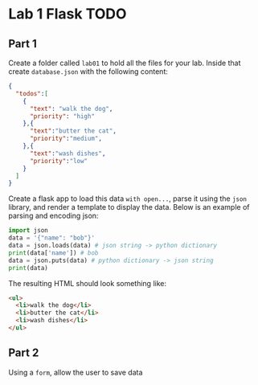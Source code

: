 

# Lab 1 Flask TODO


## Part 1

Create a folder called `lab01` to hold all the files for your lab. Inside that create `database.json` with the following content:

```json
{
  "todos":[
    {
      "text": "walk the dog",
      "priority": "high"
    },{
      "text":"butter the cat",
      "priority":"medium",
    },{
      "text":"wash dishes",
      "priority":"low"
    }
  ]
}
```

Create a flask app to load this data `with open...`, parse it using the `json` library, and render a template to display the data. Below is an example of parsing and encoding json:

```python
import json
data = '{"name": "bob"}'
data = json.loads(data) # json string -> python dictionary
print(data['name']) # bob
data = json.puts(data) # python dictionary -> json string
print(data)
```

The resulting HTML should look something like:

```html
<ul>
  <li>walk the dog</li>
  <li>butter the cat</li>
  <li>wash dishes</li>
</ul>
```

## Part 2


Using a `form`, allow the user to save data



